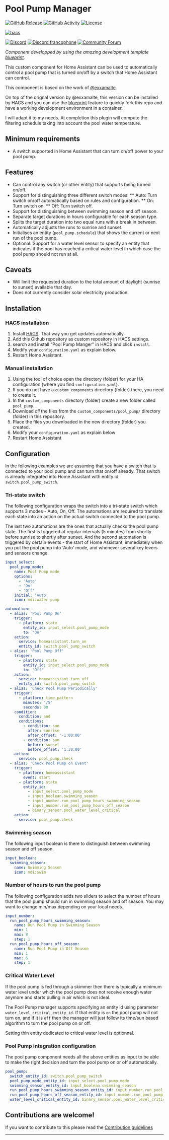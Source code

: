 # Pool Pump Manager

[![GitHub Release][releases-shield]][releases]
[![GitHub Activity][commits-shield]][commits]
[![License][license-shield]](LICENSE)

[![hacs][hacsbadge]][hacs]

[![Discord][discord-shield]][discord]
[![Discord francophone][discord-fr-shield]][discord-fr]
[![Community Forum][forum-shield]][forum]

_Component developped by using the amazing development template [blueprint][blueprint]._

This custom component for Home Assistant can be used to automatically control
a pool pump that is turned on/off by a switch that Home Assistant can control.

This component is based on the work of [@exxamalte](https://github.com/exxamalte/home-assistant-customisations/tree/master/pool-pump).

On top of the orignal version by @exxamalte, this version can be installed by HACS
and you can use the [blueprint][blueprint] feature to quickly fork this repo and
have a working development environment in a container.

I will adapt it to my needs. At completion this plugin will compute the filtering
schedule taking into account the pool water temperature.

## Minimum requirements

* A switch supported in Home Assistant that can turn on/off power to your
  pool pump.

## Features

* Can control any switch (or other entity) that supports being turned on/off.
* Support for distinguishing three different switch modes:
** Auto: Turn switch on/off automatically based on rules and configuration.
** On: Turn switch on.
** Off: Turn switch off.
* Support for distinguishing between swimming season and off season.
* Separate target durations in hours configurable for each season type.
* Splits the target duration into two equal runs with a break in between.
* Automatically adjusts the runs to sunrise and sunset.
* Initialises an entity (`pool_pump.schedule`) that shows the current or next
  run of the pool pump.
* Optional: Support for a water level sensor to specify an entity that indicates if the
  pool has reached a critical water level in which case the pool pump should
  not run at all.

## Caveats

* Will limit the requested duration to the total amount of daylight
  (sunrise to sunset) available that day.
* Does not currently consider solar electricity production.

## Installation

### HACS installation

1. Install [HACS](https://hacs.xyz/). That way you get updates automatically.
2. Add this Github repository as custom repository in HACS settings.
3. search and install "Pool Pump Manger" in HACS and click `install`.
4. Modify your `configuration.yaml` as explain below.
5. Restart Home Assistant.

### Manual installation

1. Using the tool of choice open the directory (folder) for your HA configuration (where you find `configuration.yaml`).
2. If you do not have a `custom_components` directory (folder) there, you need to create it.
3. In the `custom_components` directory (folder) create a new folder called `pool_pump`.
4. Download _all_ the files from the `custom_components/pool_pump/` directory (folder) in this repository.
5. Place the files you downloaded in the new directory (folder) you created.
6. Modify your `configuration.yaml` as explain below
7. Restart Home Assistant

## Configuration

In the following examples we are assuming that you have a switch that is
connected to your pool pump and can turn that on/off already. That switch
is already integrated into Home Assistant with entity id `switch.pool_pump_switch`.

### Tri-state switch

The following configuration wraps the switch into a tri-state switch which
supports 3 modes - Auto, On, Off.
The automations are required to translate each state into an action on the
actual switch connected to the pool pump.

The last two automations are the ones that actually checks the pool pump state.
The first is triggered at regular intervals (5 minutes) from shortly before
sunrise to shortly after sunset. And the second automation is triggered by
certain events - the start of Home Assistant, immediately when you put the pool
pump into 'Auto' mode, and whenever several key levers and sensors change.

```yaml
input_select:
  pool_pump_mode:
    name: Pool Pump mode
    options:
      - 'Auto'
      - 'On'
      - 'Off'
    initial: 'Auto'
    icon: mdi:water-pump

automation:
  - alias: 'Pool Pump On'
    trigger:
      - platform: state
        entity_id: input_select.pool_pump_mode
        to: 'On'
    action:
      service: homeassistant.turn_on
      entity_id: switch.pool_pump_switch
  - alias: 'Pool Pump Off'
    trigger:
      - platform: state
        entity_id: input_select.pool_pump_mode
        to: 'Off'
    action:
      service: homeassistant.turn_off
      entity_id: switch.pool_pump_switch
  - alias: 'Check Pool Pump Periodically'
    trigger:
      - platform: time_pattern
        minutes: '/5'
        seconds: 00
    condition:
      condition: and
      conditions:
        - condition: sun
          after: sunrise
          after_offset: '-1:00:00'
        - condition: sun
          before: sunset
          before_offset: '1:30:00'
    action:
      service: pool_pump.check
  - alias: 'Check Pool Pump on Event'
    trigger:
      - platform: homeassistant
        event: start
      - platform: state
        entity_id:
          - input_select.pool_pump_mode
          - input_boolean.swimming_season
          - input_number.run_pool_pump_hours_swimming_season
          - input_number.run_pool_pump_hours_off_season
          - binary_sensor.pool_water_level_critical
    action:
      service: pool_pump.check
```

### Swimming season

The following input boolean is there to distinguish between swimming season
and off season.

```yaml
input_boolean:
  swimming_season:
    name: Swimming Season
    icon: mdi:swim
```

### Number of hours to run the pool pump

The following configuration adds two sliders to select the number of hours
that the pool pump should run in swimming season and off season.
You may want to change min/max depending on your local needs.

```yaml
input_number:
  run_pool_pump_hours_swimming_season:
    name: Run Pool Pump in Swimming Season
    min: 1
    max: 8
    step: 1
  run_pool_pump_hours_off_season:
    name: Run Pool Pump in Off Season
    min: 1
    max: 6
    step: 1
```

### Critical Water Level

If the pool pump is fed through a skimmer then there is typically a minimum
water level under which the pool pump does not receive enough water anymore
and starts pulling in air which is not ideal.

The Pool Pump manager supports specifying an entity id using parameter
`water_level_critical_entity_id`. If that entity is `on` the pool pump will
not turn on, and if it is `off` then the manager will just follow its time/sun
based algorithm to turn the pool pump on or off.

Setting thin entity dedicated to critical water level is optionnal.

### Pool Pump integration configuration

The pool pump component needs all the above entities as input to be able to
make the right decision and turn the pool pump on or off automatically.

```yaml
pool_pump:
  switch_entity_id: switch.pool_pump_switch
  pool_pump_mode_entity_id: input_select.pool_pump_mode
  swimming_season_entity_id: input_boolean.swimming_season
  run_pool_pump_hours_swimming_season_entity_id: input_number.run_pool_pump_hours_swimming_season
  run_pool_pump_hours_off_season_entity_id: input_number.run_pool_pump_hours_off_season
  water_level_critical_entity_id: binary_sensor.pool_water_level_critical
```

## Contributions are welcome!

If you want to contribute to this please read the [Contribution guidelines](CONTRIBUTING.md)

***

[blueprint]: https://github.com/custom-components/blueprint
[commits-shield]: https://img.shields.io/github/commit-activity/y/oncleben31/ha-pool_pump.svg?style=for-the-badge
[commits]: https://github.com/oncleben31/ha-pool_pump/commits/master
[hacs]: https://github.com/custom-components/hacs
[hacsbadge]: https://img.shields.io/badge/HACS-Custom-orange.svg?style=for-the-badge
[discord]: https://discord.gg/Qa5fW2R
[discord-fr]: https://discord.gg/JeTFJzE$
[discord-shield]: https://img.shields.io/discord/330944238910963714.svg?style=for-the-badge&label=HA%20Discord
[discord-fr-shield]: https://img.shields.io/discord/542746125292273674?style=for-the-badge&label=Discord%20francophone
[forum-shield]: https://img.shields.io/badge/community-forum-brightgreen.svg?style=for-the-badge
[forum]: https://community.home-assistant.io/
[license-shield]: https://img.shields.io/github/license/custom-components/blueprint.svg?style=for-the-badge
[releases-shield]: https://img.shields.io/github/release/oncleben31/ha-pool_pump.svg?style=for-the-badge
[releases]: https://github.com/oncleben31/ha-pool_pump/releases
